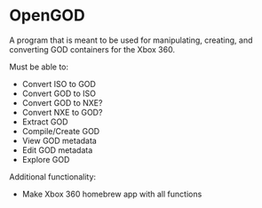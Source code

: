 # OpenGOD
 A program that is meant to be used for manipulating, creating, and converting GOD containers for the Xbox 360.



Must be able to:

- Convert ISO to GOD
- Convert GOD to ISO
- Convert GOD to NXE?
- Convert NXE to GOD?
- Extract GOD
- Compile/Create GOD
- View GOD metadata
- Edit GOD metadata
- Explore GOD



Additional functionality:

- Make Xbox 360 homebrew app with all functions